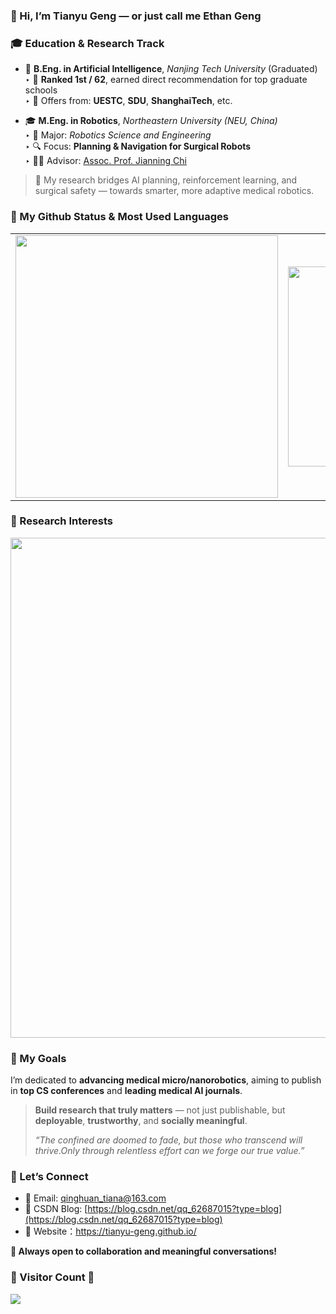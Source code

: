 
### 👋 Hi, I’m Tianyu Geng — or just call me **Ethan Geng**

### 🎓 Education & Research Track

- 📘 **B.Eng. in Artificial Intelligence**, *Nanjing Tech University* (Graduated)  
  ‣ 🏅 **Ranked 1st / 62**, earned direct recommendation for top graduate schools  
  ‣ 💌 Offers from: **UESTC**, **SDU**, **ShanghaiTech**, etc.

- 🎓 **M.Eng. in Robotics**, *Northeastern University (NEU, China)*  
  ‣ 🧠 Major: *Robotics Science and Engineering*  
  ‣ 🔍 Focus: **Planning & Navigation for Surgical Robots**  
  ‣ 👨‍🏫 Advisor: [Assoc. Prof. Jianning Chi](http://faculty.neu.edu.cn/chijianning/zh_CN/index/54976/list/index.htm)

> 🧭 My research bridges AI planning, reinforcement learning, and surgical safety — towards smarter, more adaptive medical robotics.


### 🌱 My Github Status & Most Used Languages

<table align="center">
  <tr>
    <td>
      <img src="https://github-readme-stats.vercel.app/api?username=TianYu-Geng&hide=prs,contribs&show_icons=true&hide_title=true&hide_border=true" width="420"/>
    </td>
    <td>
      <img src="https://github-readme-stats.vercel.app/api/top-langs/?username=TianYu-Geng&layout=compact&exclude_repo=github-readme-stats,anuraghazra.github.io&hide_border=true" width="320"/>
    </td>
  </tr>
</table>




### 🔬 Research Interests

<!--
- 🤖 **Embodied Intelligence**: Bridging perception, cognition, and control in complex physical environments    
- 👁️ **Computer Vision**: Focused on multimodal image fusion, 3D perception, and object detection/tracking across visual and spatial domains     
- 🧬 **Trustworthy and Intelligent Navigation for Surgical Robots**: Focused on multimodal perception fusion, image registration, reinforcement learning, path planning, multi-agent coordination, and large language model integration to enable robust, adaptive, and safe navigation in dynamic surgical environments.
-->

<p align="center">
  <img src="https://github.com/TianYu-Geng/TianYu-Geng/blob/main/research_interests.svg" width="800">
</p>

### 🚀 My Goals

I’m dedicated to **advancing medical micro/nanorobotics**, aiming to publish in **top CS conferences** and **leading medical AI journals**.

> **Build research that truly matters** — not just publishable, but **deployable**, **trustworthy**, and **socially meaningful**.
>
> *“The confined are doomed to fade, but those who transcend will thrive.Only through relentless effort can we forge our true value.”*

### 🤝 Let’s Connect

- 📧 Email: qinghuan_tiana@163.com  
- 📝 CSDN Blog: [https://blog.csdn.net/qq_62687015?type=blog](https://blog.csdn.net/qq_62687015?type=blog)
- 🎥 Website：https://tianyu-geng.github.io/

**🙂 Always open to collaboration and meaningful conversations!**  

### 🌱 Visitor Count 🌱
<img src="https://profile-counter.glitch.me/TianYu-Geng/count.svg" />


